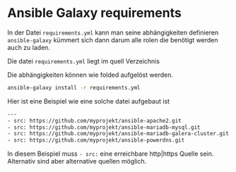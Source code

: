 # Ansible Galaxy requirements

In der Datei `requirements.yml` kann man seine abhängigkeiten definieren `ansible-galaxy` kümmert sich dann darum alle rolen die benötigt werden auch  zu laden.

Die datei `requirements.yml` liegt im quell Verzeichnis

Die abhängigkeiten können wie folded aufgelöst werden.

```sh
ansible-galaxy install -r requirements.yml
```

Hier ist eine Beispiel wie eine solche datei aufgebaut ist

```sh
---
- src: https://github.com/myprojekt/ansible-apache2.git
- src: https://github.com/myprojekt/ansible-mariadb-mysql.git
- src: https://github.com/myprojekt/ansible-mariadb-galera-cluster.git
- src: https://github.com/myprojekt/ansible-powerdns.git
```

In diesem Beispiel muss `- src:` eine erreichbare http|https Quelle sein.
Alternativ sind aber alternative quellen möglich.
